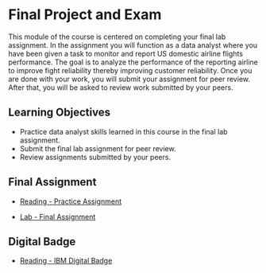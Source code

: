 # Final Project and Exam

This module of the course is centered on completing your final lab assignment. In the assignment you will function as a data analyst where you have been given a task to monitor and report US domestic airline flights performance. The goal is to analyze the performance of the reporting airline to improve fight reliability thereby improving customer reliability. Once you are done with your work, you will submit your assignment for peer review. After that, you will be asked to review work submitted by your peers.

## Learning Objectives

- Practice data analyst skills learned in this course in the final lab assignment.
- Submit the final lab assignment for peer review.
- Review assignments submitted by your peers.

## Final Assignment

- [Reading - Practice Assignment](https://cf-courses-data.s3.us.cloud-object-storage.appdomain.cloud/IBMDeveloperSkillsNetwork-DV0101EN-SkillsNetwork/labs/Module%205/5.1_PracticeLab.md.html)

- [Lab - Final Assignment](./Labs/5_Peer_Graded_Assignment_Questions.ipynb)

## Digital Badge

- [Reading - IBM Digital Badge](https://www.coursera.org/learn/python-for-data-visualization/supplement/J6BGj/ibm-digital-badge)